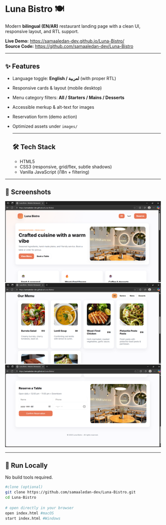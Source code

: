 # Luna Bistro 🍽️
Modern **bilingual (EN/AR)** restaurant landing page with a clean UI, responsive layout, and RTL support.

**Live Demo:** https://samaaledan-dev.github.io/Luna-Bistro/  
**Source Code:** https://github.com/samaaledan-dev/Luna-Bistro

---
## ✨ Features 

- Language toggle: **English / لعربية** (with proper RTL)
- Responsive cards & layout (mobile desktop)
- Menu category filters: **All / Starters / Mains / Desserts**
- Accessible merkup & alt-text for images
- Reservation form (demo action)
- Optimized assets under `images/`

  ---

  ## 🛠 Tech Stack

  - HTML5
  - CSS3 (responsive, grid/flex, subtle shadows)
  - Vanilla JavaScript (i18n + filtering)

---

## 📸 Screenshots
![Hero section](screenshots/Luna-Bistro.png)
![Menu section](screenshots/Menu.png)
![Reservation form](screenshots/Reservation.png)

---

## 🚀 Run Locally
No build tools required.
```bash
#clone (optional)
git clone https://github.com/samaaledan-dev/Luna-Bistro.git
cd Luna-Bistro

# open directly in your browser
open index.html #macOS
start index.html #Windows



